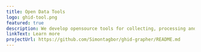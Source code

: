 ```yaml
---
title: Open Data Tools
logo: ⁯ghid-tool.png
featured: true
description: We develop opensource tools for collecting, processing and sharing public data and insights to support the development of open data ecosystem in west Africa.
linkText: Learn more
projectUrl: https://github.com/Simontagbor/ghid-grapher/README.md
---
```

